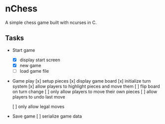 # nChess
A simple chess game built with ncurses in C.

## Tasks
- Start game
    - [x] display start screen
    - [x] new game
    - [ ] load game file
- Game play
    [x] setup pieces
    [x] display game board
    [x] initialize turn system
    [x] allow players to highlight pieces and move them
    [ ] flip board on turn change
    [ ] only allow players to move their own pieces
    [ ] allow players to undo last move 

    [ ] only allow legal moves
- Save game
    [ ] serialize game data
